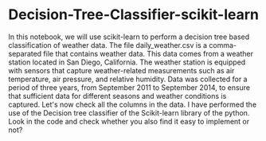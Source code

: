 # Decision-Tree-Classifier-scikit-learn
In this notebook, we will use scikit-learn to perform a decision tree based classification of weather data. The file daily_weather.csv is a comma-separated file that contains weather data. This data comes from a weather station located in San Diego, California. The weather station is equipped with sensors that capture weather-related measurements such as air temperature, air pressure, and relative humidity. Data was collected for a period of three years, from September 2011 to September 2014, to ensure that sufficient data for different seasons and weather conditions is captured.  Let's now check all the columns in the data.
I have performed the use of the Decision tree classifier of the Scikit-learn library of the python.
Look in the code and check whether you also find it easy to implement or not?
